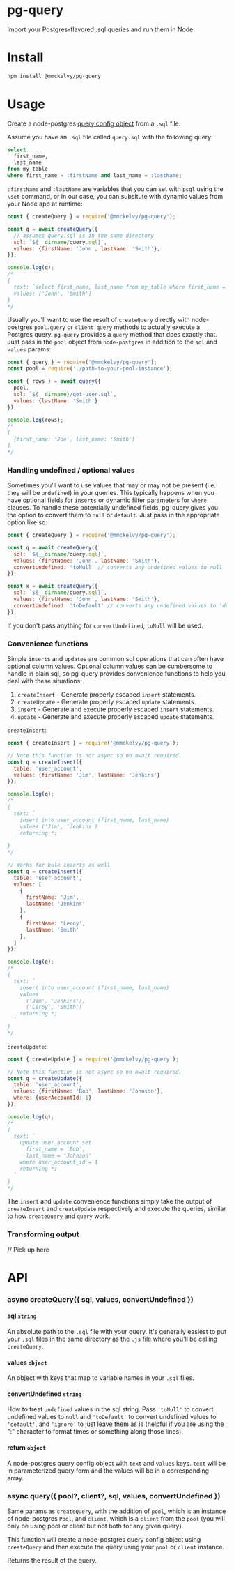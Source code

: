 # pg-query
Import your Postgres-flavored .sql queries and run them in Node.

# Install
```bash
npm install @mmckelvy/pg-query
```

# Usage
Create a node-postgres [query config object](https://node-postgres.com/features/queries) from a `.sql` file.

Assume you have an `.sql` file called `query.sql` with the following query:

```sql
select
  first_name,
  last_name
from my_table
where first_name = :firstName and last_name = :lastName;
```

`:firstName` and `:lastName` are variables that you can set with `psql` using the `\set` command, or in our case, you can subsitute with dynamic values from your Node app at runtime:

```javascript
const { createQuery } = require('@mmckelvy/pg-query');

const q = await createQuery({
  // assumes query.sql is in the same directory
  sql: `${__dirname/query.sql}`,
  values: {firstName: 'John', lastName: 'Smith'},
});

console.log(q);
/*
{
  text: `select first_name, last_name from my_table where first_name = $1 and last_name = $2;`,
  values: ['John', 'Smith']
}
*/
```

Usually you'll want to use the result of `createQuery` directly with node-postgres `pool.query` or `client.query` methods to actually execute a Postgres query.  `pg-query` provides a `query` method that does exactly that.  Just pass in the `pool` object from `node-postgres` in addition to the `sql` and `values` params:

```javascript
const { query } = require('@mmckelvy/pg-query');
const pool = require('./path-to-your-pool-instance');

const { rows } = await query({
  pool,
  sql: `${__dirname}/get-user.sql`,
  values: {lastName: 'Smith'}
});

console.log(rows);
/*
[
  {first_name: 'Joe', last_name: 'Smith'}
]
*/
```

### Handling undefined / optional values
Sometimes you'll want to use values that may or may not be present (i.e. they will be `undefined`) in your queries.  This typically happens when you have optional fields for `inserts` or dynamic filter parameters for `where` clauses.  To handle these potentially undefined fields, pg-query gives you the option to convert them to `null` or `default`.  Just pass in the appropriate option like so:

```javascript
const { createQuery } = require('@mmckelvy/pg-query');

const q = await createQuery({
  sql: `${__dirname/query.sql}`,
  values: {firstName: 'John', lastName: 'Smith'},
  convertUndefined: 'toNull' // converts any undefined values to null
});

const x = await createQuery({
  sql: `${__dirname/query.sql}`,
  values: {firstName: 'John', lastName: 'Smith'},
  convertUndefined: 'toDefault' // converts any undefined values to 'default'
});

```
If you don't pass anything for `convertUndefined`, `toNull` will be used.

### Convenience functions
Simple `insert`s and `update`s are common sql operations that can often have optional column values.  Optional column values can be cumbersome to handle in plain sql, so pg-query provides convenience functions to help you deal with these situations:

1. `createInsert` - Generate properly escaped `insert` statements.
2. `createUpdate` - Generate properly escaped `update` statements.
3. `insert` - Generate and execute properly escaped `insert` statements.
4. `update` - Generate and execute properly escaped `update` statements.

`createInsert`:

```javascript
const { createInsert } = require('@mmckelvy/pg-query');

// Note this function is not async so no await required.
const q = createInsert({
  table: 'user_account',
  values: {firstName: 'Jim', lastName: 'Jenkins'}
});

console.log(q);
/*
{
  text: `
    insert into user_account (first_name, last_name)
    values ('Jim', 'Jenkins')
    returning *;
  `
}
*/

// Works for bulk inserts as well
const q = createInsert({
  table: 'user_account',
  values: [
    {
      firstName: 'Jim',
      lastName: 'Jenkins'
    },
    {
      firstName: 'Leroy',
      lastName: 'Smith'
    },
  ]
});

console.log(q);
/*
{
  text: `
    insert into user_account (first_name, last_name)
    values
      ('Jim', 'Jenkins'),
      ('Leroy', 'Smith')
    returning *;
  `
}
*/
```

`createUpdate`:

```javascript
const { createUpdate } = require('@mmckelvy/pg-query');

// Note this function is not async so no await required.
const q = createUpdate({
  table: 'user_account',
  values: {firstName: 'Bob', lastName: 'Johnson'},
  where: {userAccountId: 1}
});

console.log(q);
/*
{
  text: `
    update user_account set
      first_name = 'Bob',
      last_name = 'Johnson'
    where user_account_id = 1
    returning *;
  `
}
*/
```

The `insert` and `update` convenience functions simply take the output of `createInsert` and `createUpdate` respectively and execute the queries, similar to how `createQuery` and `query` work.

### Transforming output
// Pick up here

# API
### async createQuery({ sql, values, convertUndefined })

#### sql `string`
An absolute path to the `.sql` file with your query.  It's generally easiest to put your `.sql` files in the same directory as the `.js` file where you'll be calling `createQuery`.

#### values `object`
An object with keys that map to variable names in your `.sql` files.

#### convertUndefined `string`
How to treat `undefined` values in the sql string.  Pass `'toNull'` to convert undefined values to `null` and `'toDefault'` to convert undefined values to `'default'`, and `'ignore'` to just leave them as is (helpful if you are using the ":" character to format times or something along those lines).

#### return `object`
A node-postgres query config object with `text` and `values` keys.  `text` will be in parameterized query form and the values will be in a corresponding array.

### async query({ pool?, client?, sql, values, convertUndefined })
Same params as `createQuery`, with the addition of `pool`, which is an instance of node-postgres `Pool`, and `client`, which is a `client` from the `pool` (you will only be using pool or client but not both for any given query).

This function will create a node-postgres query config object using `createQuery` and then execute the query using your `pool` or `client` instance.

Returns the result of the query.
